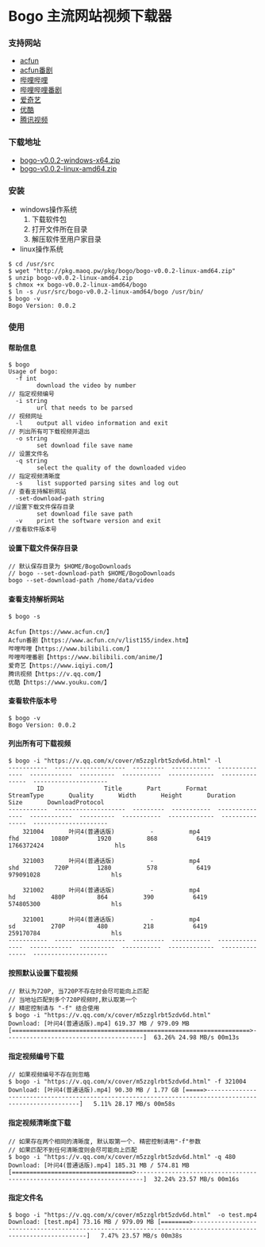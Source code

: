 # Bogo 主流网站视频下载器

### 支持网站
* [acfun](https://www.acfun.cn/)
* [acfun番剧](https://www.acfun.cn/v/list155/index.htm)
* [哔哩哔哩](https://www.bilibili.com/)
* [哔哩哔哩番剧](https://www.bilibili.com/anime/)
* [爱奇艺](https://www.iqiyi.com/)
* [优酷](https://www.youku.com/)
* [腾讯视频](https://v.qq.com/)

### 下载地址
* [bogo-v0.0.2-windows-x64.zip](http://pkg.maoq.pw/pkg/bogo/bogo-v0.0.2-windows-x64.zip)
* [bogo-v0.0.2-linux-amd64.zip](http://pkg.maoq.pw/pkg/bogo/bogo-v0.0.2-linux-amd64.zip)

### 安装
* windows操作系统
    1. 下载软件包
    2. 打开文件所在目录
    3. 解压软件至用户家目录
* linux操作系统
```
$ cd /usr/src
$ wget "http://pkg.maoq.pw/pkg/bogo/bogo-v0.0.2-linux-amd64.zip"
$ unzip bogo-v0.0.2-linux-amd64.zip
$ chmox +x bogo-v0.0.2-linux-amd64/bogo
$ ln -s /usr/src/bogo-v0.0.2-linux-amd64/bogo /usr/bin/
$ bogo -v
Bogo Version: 0.0.2
```

### 使用

#### 帮助信息
```
$ bogo
Usage of bogo:
  -f int
    	download the video by number                                    // 指定视频编号
  -i string
    	url that needs to be parsed                                     // 视频网址
  -l	output all video information and exit                           // 列出所有可下载视频并退出
  -o string
    	set download file save name                                     // 设置文件名
  -q string
    	select the quality of the downloaded video                      // 指定视频清晰度
  -s	list supported parsing sites and log out                        // 查看支持解析网站
  -set-download-path string                                             //设置下载文件保存目录
    	set download file save path
  -v	print the software version and exit                              //查看软件版本号
```

#### 设置下载文件保存目录
```
// 默认保存目录为 $HOME/BogoDownloads
// bogo --set-download-path $HOME/BogoDownloads
bogo --set-download-path /home/data/video
```

#### 查看支持解析网站
```
$ bogo -s

Acfun【https://www.acfun.cn/】
Acfun番剧【https://www.acfun.cn/v/list155/index.htm】
哔哩哔哩【https://www.bilibili.com/】
哔哩哔哩番剧【https://www.bilibili.com/anime/】
爱奇艺【https://www.iqiyi.com/】
腾讯视频【https://v.qq.com/】
优酷【https://www.youku.com/】
```

#### 查看软件版本号
```
$ bogo -v
Bogo Version: 0.0.2
```

#### 列出所有可下载视频
```
$ bogo -i "https://v.qq.com/x/cover/m5zzglrbt5zdv6d.html" -l
-----------  --------------------  ---------  -----------  ---------------  ------------  ----------  -----------  -------------  ---------------  ---------------------
        ID                 Title       Part       Format       StreamType       Quality       Width       Height       Duration             Size       DownloadProtocol
-----------  --------------------  ---------  -----------  ---------------  ------------  ----------  -----------  -------------  ---------------  ---------------------
    321004       叶问4(普通话版)          -          mp4              fhd         1080P        1920          868           6419       1766372424                    hls

    321003       叶问4(普通话版)          -          mp4              shd          720P        1280          578           6419        979091028                    hls

    321002       叶问4(普通话版)          -          mp4               hd          480P         864          390           6419        574805300                    hls

    321001       叶问4(普通话版)          -          mp4               sd          270P         480          218           6419        259170784                    hls
-----------  --------------------  ---------  -----------  ---------------  ------------  ----------  -----------  -------------  ---------------  ---------------------
```

#### 按照默认设置下载视频
```
// 默认为720P, 当720P不存在时会尽可能向上匹配
// 当地址匹配到多个720P视频时,默认取第一个
// 精密控制请与 "-f" 结合使用
$ bogo -i "https://v.qq.com/x/cover/m5zzglrbt5zdv6d.html"
Download: [叶问4(普通话版).mp4] 619.37 MB / 979.09 MB [===================================================================>---------------------------------------]  63.26% 24.98 MB/s 00m13s

```

#### 指定视频编号下载
```
// 如果视频编号不存在则忽略
$ bogo -i "https://v.qq.com/x/cover/m5zzglrbt5zdv6d.html" -f 321004
Download: [叶问4(普通话版).mp4] 90.30 MB / 1.77 GB [=====>--------------------------------------------------------------------------------------------------------]   5.11% 28.17 MB/s 00m58s
```

#### 指定视频清晰度下载
```
// 如果存在两个相同的清晰度, 默认取第一个. 精密控制请用"-f"参数
// 如果匹配不到任何清晰度则会尽可能向上匹配
$ bogo -i "https://v.qq.com/x/cover/m5zzglrbt5zdv6d.html" -q 480
Download: [叶问4(普通话版).mp4] 185.31 MB / 574.81 MB [==================================>------------------------------------------------------------------------]  32.24% 23.57 MB/s 00m16s
```

#### 指定文件名
```
$ bogo -i "https://v.qq.com/x/cover/m5zzglrbt5zdv6d.html"  -o test.mp4
Download: [test.mp4] 73.16 MB / 979.09 MB [========>--------------------------------------------------------------------------------------------------------------]   7.47% 23.57 MB/s 00m38s
```